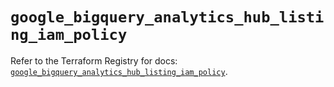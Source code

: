 # `google_bigquery_analytics_hub_listing_iam_policy`

Refer to the Terraform Registry for docs: [`google_bigquery_analytics_hub_listing_iam_policy`](https://registry.terraform.io/providers/hashicorp/google-beta/6.6.0/docs/resources/google_bigquery_analytics_hub_listing_iam_policy).

